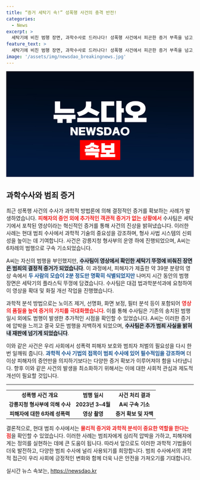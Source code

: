```yaml
---
title: “증거 세탁기 속!” 성폭행 사건의 충격 반전!
categories:
  - News
excerpt: >
  세탁기에 비친 범행 장면, 과학수사로 드러나다! 성폭행 사건에서 피곤한 증거 부족을 넘고, A씨는 결국 범행을 자백했다. 놀라운 진실이 밝혀진 이 사건의 전말을 확인해보세요!
feature_text: >
  세탁기에 비친 범행 장면, 과학수사로 드러나다! 성폭행 사건에서 피곤한 증거 부족을 넘고, A씨는 결국 범행을 자백했다. 놀라운 진실이 밝혀진 이 사건의 전말을 확인해보세요!
image: '/assets/img/newsdao_breakingnews.jpg'
---
```


<p><img src="/assets/img/newsdao_breakingnews.jpg" alt="bookingtag 속보" /></p>

<h2 data-ke-size="size26">과학수사와 범죄 증거</h2>

<p data-ke-size="size16">최근 성폭행 사건의 수사가 과학적 방법론에 의해 결정적인 증거를 확보하는 사례가 발생하였습니다. <b><span style="color: #ee2323;">피해자의 증언 외에 추가적인 객관적 증거가 없는 상황에서</span></b> 수사팀은 세탁기에서 포착된 영상이라는 혁신적인 증거를 통해 사건의 진상을 밝혀냈습니다. 이러한 사례는 현대 범죄 수사에서 과학적 기술의 중요성을 강조하며, 형사 사법 시스템의 신뢰성을 높이는 데 기여합니다. 사건은 강릉지청 형사부의 운영 하에 진행되었으며, A씨는 6차례의 범행으로 구속 기소되었습니다. </p>

<p data-ke-size="size16">A씨는 자신의 범행을 부인했지만, <b><span style="background-color: #21538527;">수사팀이 영상에서 확인한 세탁기 뚜껑에 비춰진 장면은 범죄의 결정적 증거가 되었습니다</span></b>. 이 과정에서, 피해자가 제출한 약 39분 분량의 영상 속에서 <b><span style="color: #1a5490;">두 사람의 모습이 2분 정도만 명확히 식별되었지만</span></b> 나머지 시간 동안의 범행 장면은 세탁기의 플라스틱 뚜껑에 담겼습니다. 수사팀은 대검 법과학분석과에 요청하여 이 영상을 확대 및 화질 개선 작업을 진행했습니다.</p>

<p data-ke-size="size16">과학적 분석 방법으로는 노이즈 제거, 선명화, 화면 보정, 필터 분석 등이 포함되어 <b><span style="color: #ee2323;">영상의 품질을 높여 증거의 가치를 극대화했습니다</span></b>. 이를 통해 수사팀은 기존의 송치된 범행 일시 외에도 범행이 발생한 추가적인 시점을 확인할 수 있었습니다. A씨는 이러한 증거에 압박을 느끼고 결국 모든 범행을 자백하게 되었으며, <b><span style="background-color: #21538527;">수사팀은 추가 범죄 사실을 밝혀내 재판에 넘기게 되었습니다</span></b>.</p>

<p data-ke-size="size16">이와 같은 사건은 우리 사회에서 성폭력 피해자 보호와 범죄자 처벌의 필요성을 다시 한번 일깨워 줍니다. <b><span style="color: #1a5490;">과학적 수사 기법의 접목이 범죄 수사에 있어 필수적임을 강조하며</span></b> 더 이상 피해자의 증언만을 의지하기보다는 다양한 증거 확보가 이루어져야 함을 나타냅니다. 향후 이와 같은 사건의 발생을 최소화하기 위해서는 이에 대한 사회적 관심과 제도적 개선이 필요할 것입니다.</p>

<p><hr><table style="width: 100%;">
<tr>
<td style="text-align: center; height: 17px;"><b>성폭행 사건 개요</b></td>
<td style="text-align: center; height: 17px;"><b>범행 일시</b></td>
<td style="text-align: center; height: 17px;"><b>사건 처리 결과</b></td>
</tr>
<tr>
<td style="text-align: center; height: 17px;"><b>강릉지청 형사부에 의해 수사</b></td>
<td style="text-align: center; height: 17px;"><b>2023년 3~4월</b></td>
<td style="text-align: center; height: 17px;"><b>A씨 구속 기소</b></td>
</tr>
<tr>
<td style="text-align: center; height: 17px;"><b>피해자에 대한 6차례 성폭력</b></td>
<td style="text-align: center; height: 17px;"><b>영상 촬영</b></td>
<td style="text-align: center; height: 17px;"><b>증거 확보 및 자백</b></td>
</tr>
</table></p>

<p data-ke-size="size16">결론적으로, 현대 범죄 수사에서는 <b><span style="color: #ee2323;">물리적 증거와 과학적 분석이 중요한 역할을 한다는 점</span></b>을 확인할 수 있었습니다. 이러한 사례는 범죄자에게 심리적 압박을 가하고, 피해자에게는 정의를 실현하는 데에 큰 도움이 됩니다. 따라서 앞으로도 이러한 과학적 기법들이 더욱 발전하고, 다양한 범죄 수사에 널리 사용되기를 희망합니다. 범죄 수사에서의 과학적 접근이 우리 사회에 긍정적인 변화와 함께 더욱 나은 안전을 가져오기를 기대합니다.</p>
실시간 뉴스 속보는, <a href="https://newsdao.kr" rel="dofollow">https://newsdao.kr</a>


